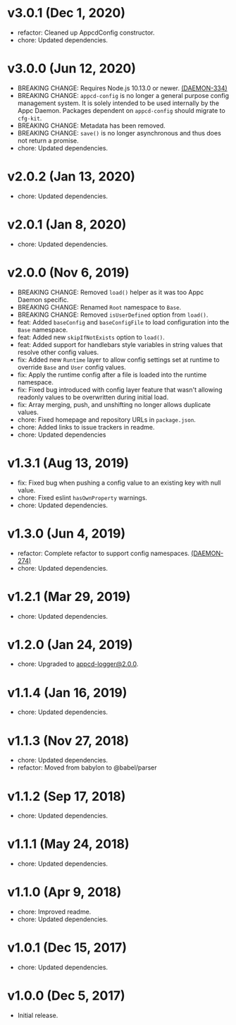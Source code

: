 # v3.0.1 (Dec 1, 2020)

 * refactor: Cleaned up AppcdConfig constructor.
 * chore: Updated dependencies.

# v3.0.0 (Jun 12, 2020)

 * BREAKING CHANGE: Requires Node.js 10.13.0 or newer.
   [(DAEMON-334)](https://jira.appcelerator.org/browse/DAEMON-334)
 * BREAKING CHANGE: `appcd-config` is no longer a general purpose config management system. It is
   solely intended to be used internally by the Appc Daemon. Packages dependent on `appcd-config`
   should migrate to `cfg-kit`.
 * BREAKING CHANGE: Metadata has been removed.
 * BREAKING CHANGE: `save()` is no longer asynchronous and thus does not return a promise.
 * chore: Updated dependencies.

# v2.0.2 (Jan 13, 2020)

 * chore: Updated dependencies.

# v2.0.1 (Jan 8, 2020)

 * chore: Updated dependencies.

# v2.0.0 (Nov 6, 2019)

 * BREAKING CHANGE: Removed `load()` helper as it was too Appc Daemon specific.
 * BREAKING CHANGE: Renamed `Root` namespace to `Base`.
 * BREAKING CHANGE: Removed `isUserDefined` option from `load()`.
 * feat: Added `baseConfig` and `baseConfigFile` to load configuration into the `Base` namespace.
 * feat: Added new `skipIfNotExists` option to `load()`.
 * feat: Added support for handlebars style variables in string values that resolve other config
   values.
 * fix: Added new `Runtime` layer to allow config settings set at runtime to override `Base` and
   `User` config values.
 * fix: Apply the runtime config after a file is loaded into the runtime namespace.
 * fix: Fixed bug introduced with config layer feature that wasn't allowing readonly values to be
   overwritten during initial load.
 * fix: Array merging, push, and unshifting no longer allows duplicate values.
 * chore: Fixed homepage and repository URLs in `package.json`.
 * chore: Added links to issue trackers in readme.
 * chore: Updated dependencies

# v1.3.1 (Aug 13, 2019)

 * fix: Fixed bug when pushing a config value to an existing key with null value.
 * chore: Fixed eslint `hasOwnProperty` warnings.
 * chore: Updated dependencies.

# v1.3.0 (Jun 4, 2019)

 * refactor: Complete refactor to support config namespaces.
   [(DAEMON-274)](https://jira.appcelerator.org/browse/DAEMON-274)
 * chore: Updated dependencies.

# v1.2.1 (Mar 29, 2019)

 * chore: Updated dependencies.

# v1.2.0 (Jan 24, 2019)

 * chore: Upgraded to appcd-logger@2.0.0.

# v1.1.4 (Jan 16, 2019)

 * chore: Updated dependencies.

# v1.1.3 (Nov 27, 2018)

 * chore: Updated dependencies.
 * refactor: Moved from babylon to @babel/parser

# v1.1.2 (Sep 17, 2018)

 * chore: Updated dependencies.

# v1.1.1 (May 24, 2018)

 * chore: Updated dependencies.

# v1.1.0 (Apr 9, 2018)

 * chore: Improved readme.
 * chore: Updated dependencies.

# v1.0.1 (Dec 15, 2017)

 * chore: Updated dependencies.

# v1.0.0 (Dec 5, 2017)

 - Initial release.

